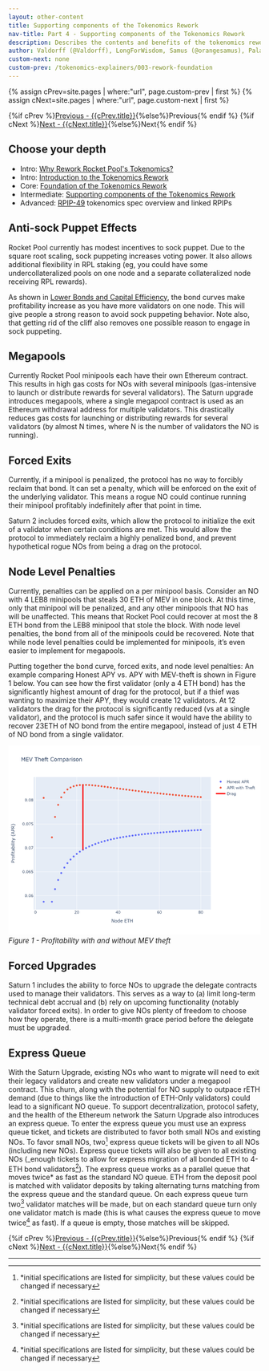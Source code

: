 ```yaml
---
layout: other-content
title: Supporting components of the Tokenomics Rework
nav-title: Part 4 - Supporting components of the Tokenomics Rework
description: Describes the contents and benefits of the tokenomics rework at a high level in comparison to the original tokenomics. 
author: Valdorff (@Valdorff), LongForWisdom, Samus (@orangesamus), Paladin
custom-next: none
custom-prev: /tokenomics-explainers/003-rework-foundation
---
```


{% assign cPrev=site.pages | where:"url", page.custom-prev | first %}
{% assign cNext=site.pages | where:"url", page.custom-next | first %}

<div class="prev-next-container">
{%if cPrev %}<a href="{{cPrev.url|relative_url}}">Previous - {{cPrev.title}}</a>{%else%}<span>Previous</span>{% endif %}
{%if cNext %}<a href="{{cNext.url|relative_url}}">Next - {{cNext.title}}</a>{%else%}<span>Next</span>{% endif %}
</div>

## Choose your depth

- Intro: [Why Rework Rocket Pool's Tokenomics?](./001-why-rework.md)
- Intro: [Introduction to the Tokenomics Rework](./002-rework-intro.md)
- Core: [Foundation of the Tokenomics Rework](./003-rework-foundation.md)
- Intermediate: [Supporting components of the Tokenomics Rework](./004-rework-support.md)
- Advanced: [RPIP-49](../RPIPs/RPIP-49.md) tokenomics spec overview and linked RPIPs

## Anti-sock Puppet Effects
Rocket Pool currently has modest incentives to sock puppet. Due to the square root scaling, sock puppeting increases voting power. It also allows additional flexibility in RPL staking (eg, you could have some undercollateralized pools on one node and a separate collateralized node receiving RPL rewards).

As shown in [Lower Bonds and Capital Efficiency](./003-rework-foundation.md#lower-bonds-and-capital-efficiency), the bond curves make profitability increase as you have more validators on one node. This will give people a strong reason to avoid sock puppeting behavior. Note also, that getting rid of the cliff also removes one possible reason to engage in sock puppeting.

## Megapools
Currently Rocket Pool minipools each have their own Ethereum contract. This results in high gas costs for NOs with several minipools (gas-intensive to launch or distribute rewards for several validators). The Saturn upgrade introduces megapools, where a single megapool contract is used as an Ethereum withdrawal address for multiple validators. This drastically reduces gas costs for launching or distributing rewards for several validators (by almost N times, where N is the number of validators the NO is running).

## Forced Exits
Currently, if a minipool is penalized, the protocol has no way to forcibly reclaim that bond. It can set a penalty, which will be enforced on the exit of the underlying validator. This means a rogue NO could continue running their minipool profitably indefinitely after that point in time.

Saturn 2 includes forced exits, which allow the protocol to initialize the exit of a validator when certain conditions are met. This would allow the protocol to immediately reclaim a highly penalized bond, and prevent hypothetical rogue NOs from being a drag on the protocol.

## Node Level Penalties
Currently, penalties can be applied on a per minipool basis. Consider an NO with 4 LEB8 minipools that steals 30 ETH of MEV in one block. At this time, only that minipool will be penalized, and any other minipools that NO has will be unaffected. This means that Rocket Pool could recover at most the 8 ETH bond from the LEB8 minipool that stole the block. With node level penalties, the bond from all of the minipools could be recovered. Note that while node level penalties could be implemented for minipools, it’s even easier to implement for megapools.

Putting together the bond curve, forced exits, and node level penalties:
An example comparing Honest APY vs. APY with MEV-theft is shown in Figure 1 below. You can see how the first validator (only a 4 ETH bond) has the significantly highest amount of drag for the protocol, but if a thief was wanting to maximize their APY, they would create 12 validators. At 12 validators the drag for the protocol is significantly reduced (vs at a single validator), and the protocol is much safer since it would have the ability to recover 23ETH of NO bond from the entire megapool, instead of just 4 ETH of NO bond from a single validator.

<img src="../assets/tokenomics-explainers/004-figure-1.png" alt="Figure 1" width="800px"></br>
_Figure 1 - Profitability with and without MEV theft_

## Forced Upgrades
Saturn 1 includes the ability to force NOs to upgrade the delegate contracts used to manage their validators. This serves as a way to (a) limit long-term technical debt accrual and (b) rely on upcoming functionality (notably validator forced exits). In order to give NOs plenty of freedom to choose how they operate, there is a multi-month grace period before the delegate must be upgraded.

## Express Queue
With the Saturn Upgrade, existing NOs who want to migrate will need to exit their legacy validators and create new validators under a megapool contract. This churn, along with the potential for NO supply to outpace rETH demand (due to things like the introduction of ETH-Only validators) could lead to a significant NO queue. To support decentralization, protocol safety, and the health of the Ethereum network the Saturn Upgrade also introduces an express queue. To enter the express queue you must use an express queue ticket, and tickets are distributed to favor both small NOs and existing NOs. To favor small NOs, two[^1] express queue tickets will be given to all NOs (including new NOs). Express queue tickets will also be given to all existing NOs (_enough tickets to allow for express migration of all bonded ETH to 4-ETH bond validators[^1]). The express queue works as a parallel queue that moves twice* as fast as the standard NO queue. ETH from the deposit pool is matched with validator deposits by taking alternating turns matching from the express queue and the standard queue. On each express queue turn two[^1] validator matches will be made, but on each standard queue turn only one validator match is made (this is what causes the express queue to move twice[^1] as fast). If a queue is empty, those matches will be skipped.

<div class="prev-next-container">
{%if cPrev %}<a href="{{cPrev.url|relative_url}}">Previous - {{cPrev.title}}</a>{%else%}<span>Previous</span>{% endif %}
{%if cNext %}<a href="{{cNext.url|relative_url}}">Next - {{cNext.title}}</a>{%else%}<span>Next</span>{% endif %}
</div>

---

[^1]: *initial specifications are listed for simplicity, but these values could be changed if necessary
